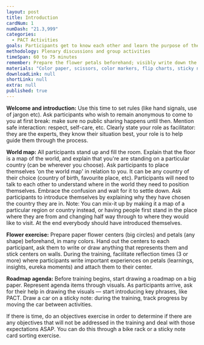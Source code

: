 ```yaml
---
layout: post
title: Introduction
cardNum: 1
numDash: "21.3,999"
categories: 
  - PACT Activities
goals: Participants get to know each other and learn the purpose of the training.
methodology: Plenary discussions and group activities
timeSpan: 60 to 75 minutes
remember: Prepare the flower petals beforehand; visibly write down the ground rules; everyone should make their reflection petal
materials: "Color paper, scissors, color markers, flip charts, sticky notes"
downloadLink: null
shortLink: null
extra: null
published: true
---
```


**Welcome and introduction:** Use this time to set rules (like hand signals, use of jargon etc). Ask participants who wish to remain anonymous to come to you at first break: make sure no public sharing happens until then. Mention safe interaction: respect, self-care, etc. Clearly state your role as facilitator: they are the experts, they know their situation best, your role is to help guide them through the process.

**World map:** All participants stand up and fill the room. Explain that the floor is a map of the world, and explain that you're are standing on a particular country (can be wherever you choose). Ask participants to place themselves 'on the world map' in relation to you. It can be any country of their choice (country of birth, favourite place, etc). Participants will need to talk to each other to understand where in the world they need to position themselves. Embrace the confusion and wait for it to settle down. Ask participants to introduce themselves by explaining why they have chosen the country they are in. Note: You can mix-it up by making it a map of a particular region or country instead, or having people first stand in the place where they are from and changing half way through to where they would like to visit. At the end everybody should have introduced themselves. 

**Flower exercise:** Prepare paper flower centers (big circles) and petals (any shape) beforehand, in many colors. Hand out the centers to each participant, ask them to write or draw anything that represents them and stick centers on walls. During the training, facilitate reflection times (3 or more) where participants write important experiences on petals (learnings, insights, eureka moments) and attach them to their center.

**Roadmap agenda:** Before training begins, start drawing a roadmap on a big paper. Represent agenda items through visuals. As participants arrive, ask for their help in drawing the visuals — start introducing key phrases, like PACT. Draw a car on a sticky note: during the training, track progress by moving the car between activities.

<div class="cs-online" id="onlineContent" markdown="1">
If there is time, do an objectives exercise in order to determine if there are any objectives that will not be addressed in the training and deal with those expectations ASAP. You can do this through a bike rack or a sticky note card sorting exercise.
</div>
